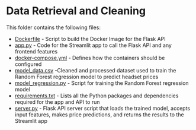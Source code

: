# Data Retrieval and Cleaning
This folder contains the following files:
- [Dockerfile](https://github.com/hoangchb/STAT-418-Final-Project/blob/main/app/Dockerfile) - Script to build the Docker Image for the Flask API
- [app.py](https://github.com/hoangchb/STAT-418-Final-Project/blob/main/app/app.py) - Code for the Streamlit app to call the Flask API and any frontend features
- [docker-compose.yml](https://github.com/hoangchb/STAT-418-Final-Project/blob/main/app/docker-compose.yml) - Defines how the containers should be configured 
- [model_data.csv](https://github.com/hoangchb/STAT-418-Final-Project/blob/main/app/model_data.csv) -Cleaned and processed dataset used to train the Random Forest regression model to predict headset prices
- [model_regression.py](https://github.com/hoangchb/STAT-418-Final-Project/blob/main/app/model_regression.py) - Script for training the Random Forest regression model
- [requirements.txt](https://github.com/hoangchb/STAT-418-Final-Project/blob/main/app/requirements.txt) - Lists all the Python packages and dependencies required for the app and API to run 
- [server.py](https://github.com/hoangchb/STAT-418-Final-Project/blob/main/app/server.py) - Flask API server script that loads the trained model, accepts input features, makes price predictions, and returns the results to the Streamlit app
